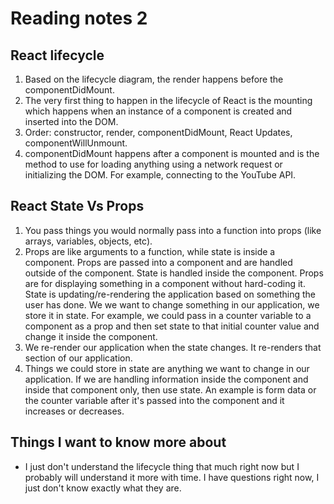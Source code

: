 # Reading notes 2

## React lifecycle

1. Based on the lifecycle diagram, the render happens before the componentDidMount.
2. The very first thing to happen in the lifecycle of React is the mounting which happens when an instance of a component is created and inserted into the DOM.
3. Order: constructor, render, componentDidMount, React Updates, componentWillUnmount.
4. componentDidMount happens after a component is mounted and is the method to use for loading anything using a network request or initializing the DOM. For example, connecting to the YouTube API.

## React State Vs Props

1. You pass things you would normally pass into a function into props (like arrays, variables, objects, etc).
2. Props are like arguments to a function, while state is inside a component. Props are passed into a component and are handled outside of the component. State is handled inside the component. Props are for displaying something in a component without hard-coding it. State is updating/re-rendering the application based on something the user has done. We we want to change something in our application, we store it in state. For example, we could pass in a counter variable to a component as a prop and then set state to that initial counter value and change it inside the component.
3. We re-render our application when the state changes. It re-renders that section of our application.
4. Things we could store in state are anything we want to change in our application. If we are handling information inside the component and inside that component only, then use state. An example is form data or the counter variable after it's passed into the component and it increases or decreases.

## Things I want to know more about

* I just don't understand the lifecycle thing that much right now but I probably will understand it more with time. I have questions right now, I just don't know exactly what they are.

